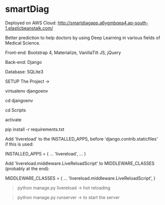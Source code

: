 # smartDiag

Deployed on AWS Cloud:
http://smartdiagapp.a6ygmbqea4.ap-south-1.elasticbeanstalk.com/

Better prediction to help doctors by using Deep Learning in various fields of Medical Science.



Front-end:
Bootstrap 4,
Materialize,
VanillaTilt JS,
jQuery

Back-end:
Django

Database:
SQLite3




SETUP The Project ->

virtualenv djangoenv

cd djangoenv

cd Scripts

activate

pip install -r requirements.txt




Add 'livereload' to the INSTALLED_APPS, before 'django.contrib.staticfiles' if this is used:

INSTALLED_APPS = (
    ...
    'livereload',
    ...
)

Add 'livereload.middleware.LiveReloadScript' to MIDDLEWARE_CLASSES (probably at the end):

MIDDLEWARE_CLASSES = (
    ...
    'livereload.middleware.LiveReloadScript',
)

> python manage.py livereload  -> hot reloading

> python manage.py runserver  -> to start the server

